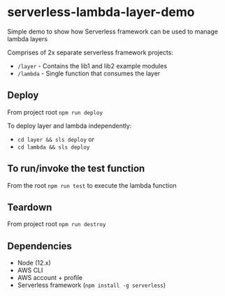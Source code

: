 # serverless-lambda-layer-demo
Simple demo to show how Serverless framework can be used to manage lambda layers

Comprises of 2x separate serverless framework projects:

- ```/layer``` - Contains the lib1 and lib2 example modules
- ```/lambda``` - Single function that consumes the layer

## Deploy
From project root ```npm run deploy```

To deploy layer and lambda independently:

- ```cd layer && sls deploy```
or
- ```cd lambda && sls deploy```

## To run/invoke the test function
From the root ```npm run test``` to execute the lambda function

## Teardown
From project root ```npm run destroy```

## Dependencies
- Node (12.x)
- AWS CLI
- AWS account + profile
- Serverless framework (```npm install -g serverless```)